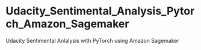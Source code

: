 # Udacity_Sentimental_Analysis_Pytorch_Amazon_Sagemaker
Udacity Sentimental Anlalysis with PyTorch using Amazon Sagemaker
